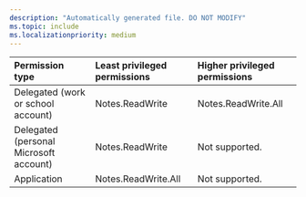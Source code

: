 ```yaml
---
description: "Automatically generated file. DO NOT MODIFY"
ms.topic: include
ms.localizationpriority: medium
---
```


|Permission type|Least privileged permissions|Higher privileged permissions|
|:---|:---|:---|
|Delegated (work or school account)|Notes.ReadWrite|Notes.ReadWrite.All|
|Delegated (personal Microsoft account)|Notes.ReadWrite|Not supported.|
|Application|Notes.ReadWrite.All|Not supported.|

